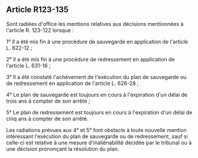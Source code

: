 Article R123-135
----
Sont radiées d'office les mentions relatives aux décisions mentionnées à
l'article R. 123-122 lorsque :

1° Il a été mis fin à une procédure de sauvegarde en application de l'article L.
622-12 ;

2° Il a été mis fin à une procédure de redressement en application de l'article
L. 631-16 ;

3° Il a été constaté l'achèvement de l'exécution du plan de sauvegarde ou de
redressement en application de l'article L. 626-28 ;

4° Le plan de sauvegarde est toujours en cours à l'expiration d'un délai de
trois ans à compter de son arrêté ;

5° Le plan de redressement est toujours en cours à l'expiration d'un délai de
cinq ans à compter de son arrêté.

Les radiations prévues aux 4° et 5° font obstacle à toute nouvelle mention
intéressant l'exécution du plan de sauvegarde ou de redressement, sauf si
celle-ci est relative à une mesure d'inaliénabilité décidée par le tribunal ou à
une décision prononçant la résolution du plan.
